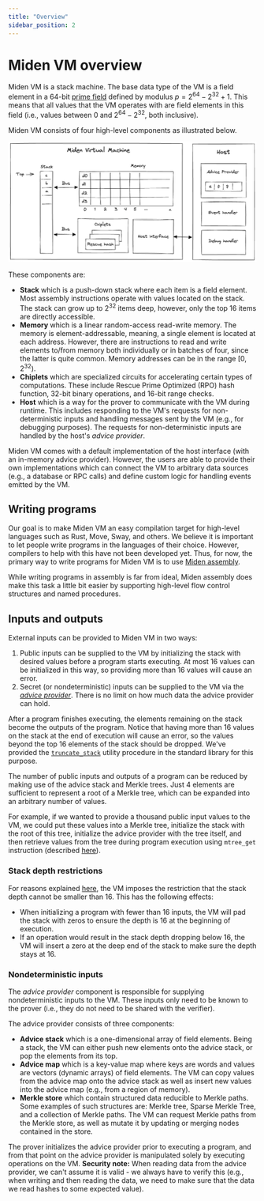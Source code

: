 ```yaml
---
title: "Overview"
sidebar_position: 2
---
```


# Miden VM overview

Miden VM is a stack machine. The base data type of the VM is a field element in a 64-bit [prime field](https://en.wikipedia.org/wiki/Finite_field) defined by modulus $p = 2^{64} - 2^{32} + 1$. This means that all values that the VM operates with are field elements in this field (i.e., values between $0$ and $2^{64} - 2^{32}$, both inclusive).

Miden VM consists of four high-level components as illustrated below.

![vm_components](./img/intro/vm_components.png)

These components are:

- **Stack** which is a push-down stack where each item is a field element. Most assembly instructions operate with values located on the stack. The stack can grow up to $2^{32}$ items deep, however, only the top 16 items are directly accessible.
- **Memory** which is a linear random-access read-write memory. The memory is element-addressable, meaning, a single element is located at each address. However, there are instructions to read and write elements to/from memory both individually or in batches of four, since the latter is quite common. Memory addresses can be in the range $[0, 2^{32})$.
- **Chiplets** which are specialized circuits for accelerating certain types of computations. These include Rescue Prime Optimized (RPO) hash function, 32-bit binary operations, and 16-bit range checks.
- **Host** which is a way for the prover to communicate with the VM during runtime. This includes responding to the VM's requests for non-deterministic inputs and handling messages sent by the VM (e.g., for debugging purposes). The requests for non-deterministic inputs are handled by the host's _advice provider_.

Miden VM comes with a default implementation of the host interface (with an in-memory advice provider). However, the users are able to provide their own implementations which can connect the VM to arbitrary data sources (e.g., a database or RPC calls) and define custom logic for handling events emitted by the VM.

## Writing programs

Our goal is to make Miden VM an easy compilation target for high-level languages such as Rust, Move, Sway, and others. We believe it is important to let people write programs in the languages of their choice. However, compilers to help with this have not been developed yet. Thus, for now, the primary way to write programs for Miden VM is to use [Miden assembly](./user_docs/assembly/index.md).

While writing programs in assembly is far from ideal, Miden assembly does make this task a little bit easier by supporting high-level flow control structures and named procedures.

## Inputs and outputs

External inputs can be provided to Miden VM in two ways:

1. Public inputs can be supplied to the VM by initializing the stack with desired values before a program starts executing. At most 16 values can be initialized in this way, so providing more than 16 values will cause an error.
2. Secret (or nondeterministic) inputs can be supplied to the VM via the [_advice provider_](#nondeterministic-inputs). There is no limit on how much data the advice provider can hold.

After a program finishes executing, the elements remaining on the stack become the outputs of the program. Notice that having more than 16 values on the stack at the end of execution will cause an error, so the values beyond the top 16 elements of the stack should be dropped. We've provided the [`truncate_stack`](./user_docs/stdlib/sys.md) utility procedure in the standard library for this purpose.

The number of public inputs and outputs of a program can be reduced by making use of the advice stack and Merkle trees. Just 4 elements are sufficient to represent a root of a Merkle tree, which can be expanded into an arbitrary number of values.

For example, if we wanted to provide a thousand public input values to the VM, we could put these values into a Merkle tree, initialize the stack with the root of this tree, initialize the advice provider with the tree itself, and then retrieve values from the tree during program execution using `mtree_get` instruction (described [here](./user_docs/assembly/cryptographic_operations.md#hashing-and-merkle-trees)).

### Stack depth restrictions

For reasons explained [here](./design/stack/index.md), the VM imposes the restriction that the stack depth cannot be smaller than $16$. This has the following effects:

- When initializing a program with fewer than $16$ inputs, the VM will pad the stack with zeros to ensure the depth is $16$ at the beginning of execution.
- If an operation would result in the stack depth dropping below $16$, the VM will insert a zero at the deep end of the stack to make sure the depth stays at $16$.

### Nondeterministic inputs

The _advice provider_ component is responsible for supplying nondeterministic inputs to the VM. These inputs only need to be known to the prover (i.e., they do not need to be shared with the verifier).

The advice provider consists of three components:

- **Advice stack** which is a one-dimensional array of field elements. Being a stack, the VM can either push new elements onto the advice stack, or pop the elements from its top.
- **Advice map** which is a key-value map where keys are words and values are vectors (dynamic arrays) of field elements. The VM can copy values from the advice map onto the advice stack as well as insert new values into the advice map (e.g., from a region of memory).
- **Merkle store** which contain structured data reducible to Merkle paths. Some examples of such structures are: Merkle tree, Sparse Merkle Tree, and a collection of Merkle paths. The VM can request Merkle paths from the Merkle store, as well as mutate it by updating or merging nodes contained in the store.

The prover initializes the advice provider prior to executing a program, and from that point on the advice provider is manipulated solely by executing operations on the VM. **Security note:** When reading data from the advice provider, we can't assume it is valid - we always have to verify this (e.g., when writing and then reading the data, we need to make sure that the data we read hashes to some expected value).
